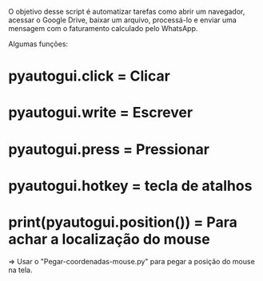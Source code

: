 O objetivo desse script é automatizar tarefas como abrir um navegador, acessar o Google Drive, baixar um arquivo, processá-lo e enviar uma mensagem com o faturamento calculado pelo WhatsApp.

Algumas funções:
# pyautogui.click = Clicar
# pyautogui.write = Escrever
# pyautogui.press = Pressionar
# pyautogui.hotkey = tecla de atalhos
# print(pyautogui.position()) = Para achar a localização do mouse

=> Usar o "Pegar-coordenadas-mouse.py" para pegar a posição do mouse na tela.
